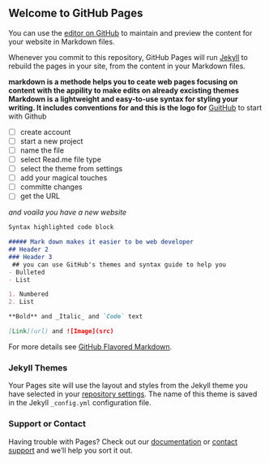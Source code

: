 ## Welcome to GitHub Pages


You can use the [editor on GitHub](https://github.com/Aishahsatouf/reading.notes/edit/gh-pages/index.md) to maintain and preview the content for your website in Markdown files.

Whenever you commit to this repository, GitHub Pages will run [Jekyll](https://jekyllrb.com/) to rebuild the pages in your site, from the content in your Markdown files.

**markdown is a methode helps you to ceate web pages focusing on content with the appility to make edits on already excisting themes
Markdown is a lightweight and easy-to-use syntax for styling your writing. It includes conventions for and this is the logo for** [GuitHub](https://image.flaticon.com/icons/png/512/25/25231.png)
to start with Github
- [ ] create account
- [ ] start a new project
- [ ] name the file 
- [ ] select Read.me file type
- [ ] select the theme from settings
- [ ] add your magical touches
- [ ] committe changes 
- [ ] get the URL

*and voaila you have a new website*
```markdown
Syntax highlighted code block

##### Mark down makes it easier to be web developer
## Header 2
### Header 3
 ## you can use GitHub's themes and syntax guide to help you
- Bulleted
- List

1. Numbered
2. List

**Bold** and _Italic_ and `Code` text

[Link](url) and ![Image](src)
```

For more details see [GitHub Flavored Markdown](https://guides.github.com/features/mastering-markdown/).

### Jekyll Themes

Your Pages site will use the layout and styles from the Jekyll theme you have selected in your [repository settings](https://github.com/Aishahsatouf/reading.notes/settings). The name of this theme is saved in the Jekyll `_config.yml` configuration file.

### Support or Contact

Having trouble with Pages? Check out our [documentation](https://docs.github.com/categories/github-pages-basics/) or [contact support](https://github.com/contact) and we’ll help you sort it out.
 
